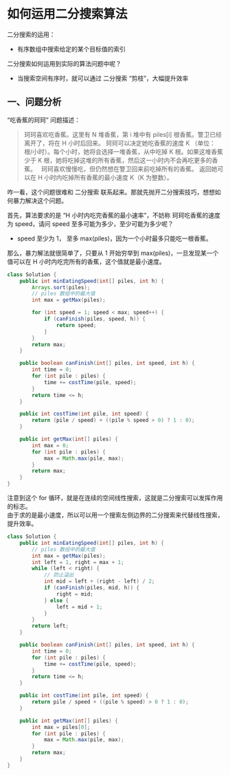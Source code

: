 # 如何运用二分搜索算法

二分搜索的运用：
- 有序数组中搜索给定的某个目标值的索引

二分搜索如何运用到实际的算法问题中呢？
- 当搜索空间有序时，就可以通过 二分搜索 “剪枝”，大幅提升效率

## 一、问题分析
“吃香蕉的珂珂” 问题描述：
> 珂珂喜欢吃香蕉。这里有 N 堆香蕉，第 i 堆中有 piles[i] 根香蕉。警卫已经离开了，将在 H 小时后回来。
  珂珂可以决定她吃香蕉的速度 K （单位：根/小时）。每个小时，她将会选择一堆香蕉，从中吃掉 K 根。如果这堆香蕉少于 K 根，她将吃掉这堆的所有香蕉，然后这一小时内不会再吃更多的香蕉。  
  珂珂喜欢慢慢吃，但仍然想在警卫回来前吃掉所有的香蕉。
  返回她可以在 H 小时内吃掉所有香蕉的最小速度 K（K 为整数）。
 
咋一看，这个问题很难和 二分搜索 联系起来。那就先抛开二分搜索技巧，想想如何暴力解决这个问题。

首先，算法要求的是 “H 小时内吃完香蕉的最小速率”，不妨称 珂珂吃香蕉的速度为 speed，请问 speed 至多可能为多少，至少可能为多少呢？   
- speed 至少为 1， 至多 max(piles)，因为一个小时最多只能吃一根香蕉。

那么，暴力解法就很简单了，只要从 1 开始穷举到 max(piles)，一旦发现某一个值可以在 H 小时内吃完所有的香蕉，这个值就是最小速度。
```java
class Solution {
    public int minEatingSpeed(int[] piles, int h) {
        Arrays.sort(piles);
        // piles 数组中的最大值
        int max = getMax(piles);

        for (int speed = 1; speed < max; speed++) {
            if (canFinish(piles, speed, h)) {
                return speed;
            }
        }
        return max;
    }

    public boolean canFinish(int[] piles, int speed, int h) {
        int time = 0;
        for (int pile : piles) {
            time += costTime(pile, speed);
        }
        return time <= h;
    }

    public int costTime(int pile, int speed) {
        return (pile / speed) + ((pile % speed > 0) ? 1 : 0);
    }

    public int getMax(int[] piles) {
        int max = 0;
        for (int pile : piles) {
            max = Math.max(pile, max);
        }
        return max;
    }
}
```

注意到这个 for 循环，就是在连续的空间线性搜索，这就是二分搜索可以发挥作用的标志。   
由于求的是最小速度，所以可以用一个搜索左侧边界的二分搜索来代替线性搜索，提升效率。  
```java
class Solution {
    public int minEatingSpeed(int[] piles, int h) {
        // piles 数组中的最大值
        int max = getMax(piles);
        int left = 1, right = max + 1;
        while (left < right) {
            // 防止溢出
            int mid = left + (right - left) / 2;
            if (canFinish(piles, mid, h)) {
                right = mid;
            } else {
                left = mid + 1;
            }
        }
        return left;
    }

    public boolean canFinish(int[] piles, int speed, int h) {
        int time = 0;
        for (int pile : piles) {
            time += costTime(pile, speed);
        }
        return time <= h;
    }

    public int costTime(int pile, int speed) {
        return pile / speed + ((pile % speed) > 0 ? 1 : 0);
    }

    public int getMax(int[] piles) {
        int max = piles[0];
        for (int pile : piles) {
            max = Math.max(pile, max);
        }
        return max;
    }
}
```
